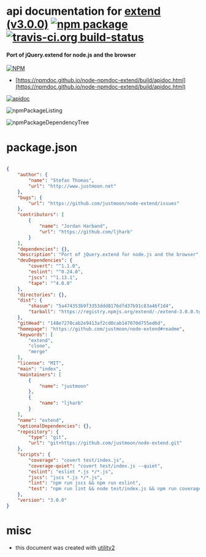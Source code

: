 # api documentation for  [extend (v3.0.0)](https://github.com/justmoon/node-extend#readme)  [![npm package](https://img.shields.io/npm/v/npmdoc-extend.svg?style=flat-square)](https://www.npmjs.org/package/npmdoc-extend) [![travis-ci.org build-status](https://api.travis-ci.org/npmdoc/node-npmdoc-extend.svg)](https://travis-ci.org/npmdoc/node-npmdoc-extend)
#### Port of jQuery.extend for node.js and the browser

[![NPM](https://nodei.co/npm/extend.png?downloads=true&downloadRank=true&stars=true)](https://www.npmjs.com/package/extend)

- [https://npmdoc.github.io/node-npmdoc-extend/build/apidoc.html](https://npmdoc.github.io/node-npmdoc-extend/build/apidoc.html)

[![apidoc](https://npmdoc.github.io/node-npmdoc-extend/build/screenCapture.buildCi.browser.%252Ftmp%252Fbuild%252Fapidoc.html.png)](https://npmdoc.github.io/node-npmdoc-extend/build/apidoc.html)

![npmPackageListing](https://npmdoc.github.io/node-npmdoc-extend/build/screenCapture.npmPackageListing.svg)

![npmPackageDependencyTree](https://npmdoc.github.io/node-npmdoc-extend/build/screenCapture.npmPackageDependencyTree.svg)



# package.json

```json

{
    "author": {
        "name": "Stefan Thomas",
        "url": "http://www.justmoon.net"
    },
    "bugs": {
        "url": "https://github.com/justmoon/node-extend/issues"
    },
    "contributors": [
        {
            "name": "Jordan Harband",
            "url": "https://github.com/ljharb"
        }
    ],
    "dependencies": {},
    "description": "Port of jQuery.extend for node.js and the browser",
    "devDependencies": {
        "covert": "^1.1.0",
        "eslint": "^0.24.0",
        "jscs": "^1.13.1",
        "tape": "^4.0.0"
    },
    "directories": {},
    "dist": {
        "shasum": "5a474353b9f3353ddd8176dfd37b91c83a46f1d4",
        "tarball": "https://registry.npmjs.org/extend/-/extend-3.0.0.tgz"
    },
    "gitHead": "148e7270cab2e9413af2cd0cab147070d755ed6d",
    "homepage": "https://github.com/justmoon/node-extend#readme",
    "keywords": [
        "extend",
        "clone",
        "merge"
    ],
    "license": "MIT",
    "main": "index",
    "maintainers": [
        {
            "name": "justmoon"
        },
        {
            "name": "ljharb"
        }
    ],
    "name": "extend",
    "optionalDependencies": {},
    "repository": {
        "type": "git",
        "url": "git+https://github.com/justmoon/node-extend.git"
    },
    "scripts": {
        "coverage": "covert test/index.js",
        "coverage-quiet": "covert test/index.js --quiet",
        "eslint": "eslint *.js */*.js",
        "jscs": "jscs *.js */*.js",
        "lint": "npm run jscs && npm run eslint",
        "test": "npm run lint && node test/index.js && npm run coverage-quiet"
    },
    "version": "3.0.0"
}
```



# misc
- this document was created with [utility2](https://github.com/kaizhu256/node-utility2)
